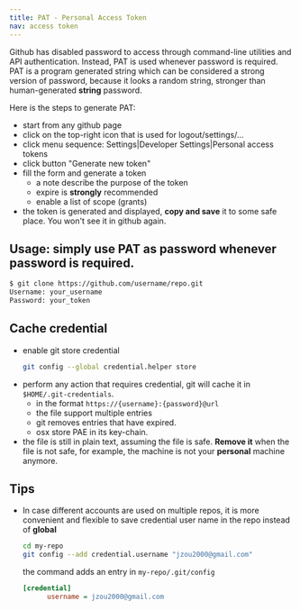```yaml
---
title: PAT - Personal Access Token
nav: access token
---
```


Github has disabled password to access through command-line utilities and API authentication.
Instead, PAT is used whenever password is required.
PAT is a program generated string which can be considered a strong version of password,
because it looks a random string, stronger than human-generated __string__ password.

Here is the steps to generate PAT:

* start from any github page
* click on the top-right icon that is used for logout/settings/...
* click menu sequence: Settings|Developer Settings|Personal access tokens
* click button "Generate new token"
* fill the form and generate a token
  * a note describe the purpose of the token
  * expire is **strongly** recommended
  * enable a list of scope (grants)
* the token is generated and displayed, **copy and save** it to some safe place. You won't see it in github again.

## Usage: simply use PAT as password whenever password is required.
```sh
$ git clone https://github.com/username/repo.git
Username: your_username
Password: your_token
```

## Cache credential

* enable git store credential
  ```sh
  git config --global credential.helper store
  ```
* perform any action that requires credential, git will cache it in ``$HOME/.git-credentials``.
  * in the format ``https://{username}:{password}@url``
  * the file support multiple entries
  * git removes entries that have expired.
  * osx store PAE in its key-chain.
* the file is still in plain text, assuming the file is safe. **Remove it** when the file is not safe, for example, the machine is not your **personal** machine anymore.

## Tips

* In case different accounts are used on multiple repos, it is more convenient and flexible to save credential user name in the repo instead of __global__
  ```sh
  cd my-repo
  git config --add credential.username "jzou2000@gmail.com"
  ```
  the command adds an entry in ``my-repo/.git/config``
  ```ini
  [credential]
        username = jzou2000@gmail.com
  ```



